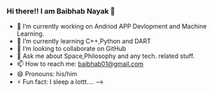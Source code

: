 ### Hi there!! I am Baibhab Nayak 👋

- 🔭 I’m currently working on Andriod APP Devlopment and Machine Learning.
- 🌱 I’m currently learning C++,Python and DART
- 👯 I’m looking to collaborate on GitHub
- 💬 Ask me about Space,Philosophy and any tech. related stuff.
- 📫 How to reach me: baibhab01@gmail.com
- 😄 Pronouns: his/him
- ⚡ Fun fact: I sleep a lottt....
-->
